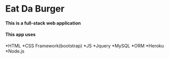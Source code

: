 # Eat Da Burger 

#### This is a full-stack web application 

#### This app uses
*HTML
*CSS Framework(bootstrap)
*JS
*Jquery
*MySQL
*ORM
*Heroku
*Node.js

